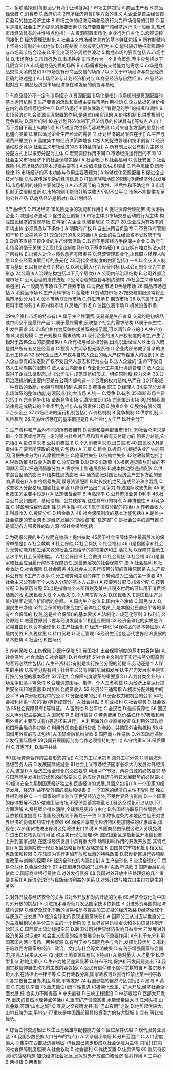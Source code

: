 
二、多项选择题(每题至少有两个正确答案)
1.市场主体包括
A.商品生产者
B.商品经营者
C.消费者
D.政府机构
2市场经济包含()等方面的含义
A.企业是自主经营自负盈亏的独立经济主体
B.市场主体的经济活动和经济行为受市场信号的引导
C.竞争是推动社会生产力提高的重要因素
D.政府要直接干预经济运行
3.一般而言,现代市场经济具有的共性特点包括(
一A.资源配置市场化
企业行为自主化
C.宏观调控间接化
D.经济管理法制化
4.社会主义市场经济具有的基本特征包括
A.所有制结构上坚持公有制的主体地位
B.分配制度上以按劳分配为主
C.能够较好地把宏观调控与市场调节结合起来
D.不会出现经济周期性波动
5.构成市场的要素包括
A.市场主体
B.市场客体
C.市场行为
D.市场秩序
6.市场作为一个复合概念,至少应包括以下几层含义(
A.市场是商品交换的场所
B.市场需求是有支付能力的需求
C.市场是商品交换关系的总和
D.市场是有形商品交易的场所
7.以下关于市场经济与商品经济正确的论述是()
A.市场经济与计划经济相对应
B.商品经济与自然经济、产品经济相对应
C.商品经济是市场经济存在和发展的前提与基础

D.有商品经济不一定有市场经济
8.资源配置市场化是指()
市场机制是资源配置的基本运行机制
B.生产要素的流动和重组主要靠市场作用推动
C.企业依据包括价格在内的市场信号组织生产
D.经济运行主要依靠政府“看得见的手”的指挥和调控
9.市场经济对社会资源合理配置的作用,是通过()来实现的
A.价格机制
B.供求机制
C.竞争机制
D.风险机制
10.在计划经济体制下,经济信息的传递具有()等特点
A.自上而下或自下而上纵向传递
B.传递层次过多而容易失真
C.对来自各方面的信息传递迅速而灵敏
D.难以满足企业生产经营的需要
11.计划经济的局限性在于()
A.生产与消费严重脱节
B.高度集中的经济决策弊端多
C极大的促进管理和技术创新
D.经济活动缺乏竞争
社会主义市场经济的基本特征包括()
A.所有制上以公有制为主体
B分配方式上以按劳分配为主体
C.宏观调控作用不同
D.市场经济运行目的不同
13.社会主义市场经济下的社会保障包括()
A.社会救助
B.社会福利
C.优抚安置
D.社会保险
14.市场经济的基本规律主要有()
A.价值规律
B.供求规律
C.竞争规律
D.风险规律
15.市场经济的基本功能与作用主要表现为(
A.能够优化资源配置
B.促进企业技术创新
C.快速传递复杂的经济信息
D.打破民族和地区的限制,促使经济外向发展
16.市场机制的缺陷主要体现在()
A.市场调节的自发性、滞后性和不确定性
B.市场机制无法限制垄断
C.市场机制不能很好解决收人分配不公平
D.市场不能提供充足的公共产品
17.商品经济是相对()
B.计划经济

B产品经济
D.市场经济
18风险竞争的功能和作用()
A.促进资源合理配置
淘汰落后企业
C.减缓经济波动
D.促进企业创新
19.市场主体即市场交易活动的行为主体,构成国民经济的微观基础,它包括(
A.企业
B.城镇居民
C.农户
20.企业成为有效率的市场主体,必须具备以下条件()
A.明确的产权
B.自主决策自负盈亏
C.不受政府管制和干预
D.公平竞争
21.政企分开的含义包括()
A.企业的独立经营权不受政府干预
B.政府不直接干预企业的生产经营活动
C.政府不用超经济手段保护企业
D.政府与市场经济毫无关联
22.现代企业制度具有以下基本特征()
A.企业拥有独立的法人财产所有权
B.出资人对企业债务承担有限责任
C.经营管理职业化,出现职业经理人阶层
D企业经营决策目标的多元化
23.现代企业制度的内涵包括()
一A.以企业法人制度为基础
B.以有限责任为核心
C.以利润最大化为经营目标
D.以公司制企业为主要形态
24公司法人治理结构包括以下几个层次()
A.公司内部治理结构
B.公司外部治理市场
C.公司治理的法律法规
D.公司治理的监督与制约结构
25社会主义市场体系包括(
A.一般商品市场
B.生产要素市场
C.消费品市场
D金融市场
26.商品市场包括
A.消费品市场
B.生产资料市场
C.金融市
D.劳动力市场
27按交易期限通常将金融市场划分为()
A.资本市场
B货币市场
C.外汇市场
D.期货市场
28.以下属于生产资料市场的有()
A.原材料市场
B.房地产市场
C.仪器仪表市场
D.机械设备市场

29生产资料市场的特点有(
A.属于生产性消费,交易者是生产者
B.交易的是初级品或中间品不是最终产品
C.属于最终需求,反映整个社会的需求结构
D.属于派生性、引发性需求
30.市场价格作为反映供求关系的指示器,可以调节企业的()
A.生产方向
B.消费规模
C.生产规模
D.需求结构
31.现代企业的法人产权制度的确立,产生了相对于古典企业的质变结果()
A.所有权与经营权分离,出现职业经理人
B.出资人既是财产所有者又是经营者
C.投资人共同承担无限责任
D.企业内部形成了复杂的决策分工体系
32.现代企业法人产权与自然人企业的私人产权有着重大的区别(
A.法人企业享有的法定财产权不受自然人意志和行为左右
B.法人企业的“生命”不受自然人生命周期的限制
C.法人企业内部组织专业化分工并进行协调管理
D.法人企业取得了企业法律形态,以《公司法》规范其组织形式、组织原则和
权力义务
33.公司治理机制的主要内容是在公司内部构造一个合理的权力结构,从而在
()之间形成一种有效的激励、约束与制衡机制
A.股东
B.董事会
职工
D.经理人
34.要充分发挥市场体系的整体功能,必须形成()的大市场
A.统一
C.竞争
D.有序
35.垄断市场主要包括()
A.完全竞争市场
垄断竞争市场
C.寡头垄断市场
完全垄断市场
36.根据我国法律规定或确认的企业类型,包括()
A.有限责任公司
B.独资企业
C.股份有限公司
D.合伙企业
37.市场经济的运行机制包括()
A.价格机制
B.竞争机制
C.供求机制
D.风险机制
38.商品经济存在的基本前提是()
A.社会化大生产
B.社会分工

C.生产资料和产品为不同的所有者拥有
D.资源和要素配置市场化
39社会总需求是指一个国家或地区在一定时期内社会对产品和劳务的有支付能力的
购买力总量,它包括()
A.投资需求
B.公共消费需求
C.个人消费需求
D.出口需求
40.国民收入N是提供生产要素所获取的报酬,它包括()
A.工资
C.租金
D.折旧
41.根据失业产生的原因,可把失业分为()
A.摩擦性失业
C.隐蔽性失业
D.结构性失业
42财政政策包括()
A.税收政策
财政收入政策
C.分配政策
D.财政支出政策
43.根据通货膨胀形成的不同原因,可以把通货膨胀分为
A.需求拉上型通货膨胀
B.成本推动型通货膨胀
C.供求混合型通货膨胀
D.结构性通货膨胀
44.通货膨胀对国民经济会产生多方面的影响,表现在()
A.价格信号失真,误导资源配置
B.助长投机之风,造成经济秩序混乱
C.改变收入分配格局,加剧社会矛盾
D.降低产品出口竞争力,导致国际收支失衡
45.货币政策的主要手段是()
A.法定储备金率
B.再贴现率
C.公开市场业务
D利率
46.社会公共品如国防、基础设施、公共秩序等,往往具有()的特点
A.非排他性
B.非竞争性
C.非盈利性或低盈利性
D.竞争性
47.以下属于按资分配的包括()
A.养老金收人
B.利息收入
C.投资分红
D.租金收入
48.社会保障制度的基本功能包括()
A.是维护社会稳定的安全网
B.是经济发展的“助推器”和“稳定器”
C.是社会公平的调节器
D是调动各方积极性的动力源
49社会保险包括

D.为确保公民的生存权而在物质上提供扶助
45居于社会保障体系中最高层次的保障举措是()
A.社会救助
B.社会保险
C.社会优抚
D.社会福利
46.()是指国家和社会对无劳动能力和生活来源的社会成员给予的财物接济和生
活扶助,以保障其最低生活水平的社会保障制度。
A.社会保险
B.社会救济
C.社会优抚
D.社会福
47.()是国家和社会应当履行的基本保障责任,是最低层次的社会保障举
措
A.社会福利
B.社会救助
C.社会保险
D.社会服务
48.社会主义实行按劳分配的直接原因是
A.生产资料公有制
B生产力水平
C.分工和劳动差别的存在
D.劳动成为生活的第一需要
49.社会主义公有制下个人收入分配的基本方式是()
A.按要素分配
B.按资分配
C.按劳分配
D.按资历分配
50.()是指缴纳个人所得税及某些非税支付后的可以用于消费或储蓄的收
A.居民收入
B.个人收入
C.个人可支配收入
D.国民收入
1)是国民生产总值扣除固定资产折旧后的余额。
A.国内生产总值
B.国内生产净值
C.国民收人
D.国民生产净值
52社会保障的对象应包括全体社会成员,凡是本国公民都应平等地享有社会保障的
权利,这是社会保障()的基本要求
A.法制化、规范化原则
B.权利与义务原则
C.普遍性原则
D要与经济发展水平相适应原则
53.经济全球化的实质是
A.贸易自由化
B.资本全球化
C.生产社会化
D.经济一体化
54保税区的基本特征是(
A.境内关外
B.关税优惠
C.转口贸易
D.现汇管理
55经济生活()是当代世界经济发展的基本趋势
A.社会化
B.国际化

B.养老保险
C.工伤保险
D.医疗保险
50.我国社礻土会保障制度的基本内容包括(
A.社会保险
.社会救助
C.社会福利
D.社会优抚
51社会主义制度下实行按劳分配原则的客观必然性包括()
A.生产资料公有制是实行按劳分配的前提
B.劳动还是个人谋生的手段
C.按劳分配有利于社会主义公有制的巩固和发展
D.生产力发展水平是实行按劳分配的根本条件
52深化社会保障制度改革的重要意义()
A.为各类企业的市场竞争创造平等条件
B.合理调整国际、集体、个人三者利益
C.为经济正常运行提供安全阀和减震器
D.增加社会成员收入
53.经济公平通常指
A.初次分配过程中的公平
B.再次分配过程中的公平
C.分配结果的公平
D.分配权力和机会的公平
54社会福利体系一般包括()等组成部分。
A.社会补贴
B.职业福利
C.社会服务
D.社会救助
55社会保障具有()等特征。
A.强制性
B.公平性
C.全民性
D.最低保障性
56.国民收入再分配主要通过
A.国家预算
B.银行信贷
C.劳务费用
D.价格杠杆
57吸收和利用外资的主要形式有()等途径来进行。
A.利用海外企业直接投资
B.利用外国政府和国际金融机构贷款
C.利用外国商业银行贷款
D.参股、并购国外金融机构
58.中国借用外资的形式包括(
A.国际金融机构贷款
B.国际商业性贷款
C.外国政府贷款
D.发行国际债券
59我国开展国际劳务合作必须坚持的方针()
A.守约重义
B.保质薄利
C.互惠互利
D.和平共处

60.国际劳务合作的主要形式包括()
A.海外工程承包
B.海外工程分包
C.聘请海外高级劳务人员
D.发展国际旅游业
61社会主义市场经济国家必须大力发展对外经济关系,这是()
A.经济生活全球化的必然要求
利用两个市场、两种资源的必然要求
参与国际竞争发挥比较优势的必然要求
D.适应世界经济与科技发展趋势的必然要求
62经济安全关系到国家经济独立和民族经济的发展,其涵义包括()
A.一个国家的经济发展、经济利益不受外部的威胁和侵害
B.一个国家的经济自主性不受削弱,独立性得到维护
C.一个国家的经济独立于世界经济之外,不受世界经济影响
D.一个国家的经济发展不过分依赖国际市场,不受他国蓄意扰乱
63.经济全球化可以从以下几方面理解
A.贸易壁垒得以消除,全球贸易更趋自由化
B.各国经济联系日益增强,相互依赖程度提高
C.各国经济规则不断趋于一致
D.各种多边条约和地区性组织对世界经济的协调和约束作用增强
64.保税区享有比经济特区更加特殊的优惠政策,体现在(
A.外国货物进出保税区免除进出口关税
B.外国商品由保税区进入关境免税
C.进出口货物免除许可证
税区实行现汇管理
65.国家级新区是指新区开发建设都上升到国家战略,在区域经济发展中具有重大带
动和影响作用的开发开放区,其特点是()
A.由国务院统一规划发展战略目标和战略定位
B.由国务院审核和批复相关优惠政策和权限
C.在辖区内实行更加开放和优惠的特殊政策
D.鼓励新区进行各项制度改革与创新的探索
66.经济全球化的内涵包括(
A.生产全球化
B.交换全球化
C.贸易全球化
D.金融全球化
67.中国借用外资的形式包括(
A.政府贷款
B.国际金融机构贷款
C.国际商业银行贷款
D.对外发行债券
68.我国对外开放中应处理好的几个重要关系()
A.经济全球化与民族经济利益的关系
B.对外开放与独立自主自力更生的关系

C.对外开放与经济安全的关系
D对外开放和对内开放的关系
69.经济全球化对中国对外开放的挑战(
A.引进技术与降低对发达国家技术依赖性
B.引进外资与国内经济结构调整
C.经济全球化下新的贸易格局与提高加工贸易的经济效益
D经济全球化与民族产业发展
70.经济全球化的表现主要反映在()
A.国际分工从过去以垂直分工为主发展到以水平分工为主的一个新阶段
B.世界贸易迅猛增长和多边贸易体制开始形成
C.国际资本流动规模空前
D.跨国公司对世界经济影响日益增大
71发展对外经济关系,对促进礻社会主义国家的经济发展具有以下重要作用(
A有利于充分利用国家国内两个市场、两种资源
B.有利于参与国际竞争与合作,发挥比较优势
C.有利于吸收西方国家的经济、政治、文化与社会等文明成果
D.有利于增强国家综合国力,提高人民生活水平
72.我国土地资源具有以下特点()
A.绝对量大,人均量少
B.类型复杂,耕地比重小
C.生产力地区差异显著
D.分布不均,保护和开发问题突出
73.我国宗教信仰自由政策的主要内容包括(
A.公民有信仰和不信仰宗教的自
B.各宗教不论大小,在法律上一律平等
C.实行政教分离,国家政权可以推行和禁止某一种宗教
D.各宗教自主自办,相互尊重,平等友好
74.我国濒临的自然海区包括()
A.渤海
B.黄海
C.东海
D.南海
75.重庆抓住()历时性机遇,积极深化改革、扩大开放,经济社会全面发展,综
合实力不断提高
A.中央直辖
B.三峡工程建设
C.中部崛起
D.西部大开发
76.重庆的自然地理特点包括()
A.重庆矿产资源富集,水能储量巨大
B.江河纵横,山岚叠翠,可谓“山水之城”
C.春夏之交夜雨尤甚,有“巴山夜雨”之说
D.地势起伏较大,山地丘陵为主,平地少
77重庆是中国西部最具投资潜力的特大型城市,具有
等比较优势。

A.综合立体交通枢纽
B.工业基础雄厚配套能力强
C.区位条件优越
D.现代服务业发达
78.我国少数民族人口分布的特点()
A.大杂居小聚居
B.分布范围广
C.人口密度偏大
D.集中在西部及边疆地区
79我国已初步形成以社会保险为主体,包括(
)在内的社会保障制度框架
A.社会救助
B.社会福利
C.优抚安置
D.住房保障
80.重庆将按照()的战略构想,加快经济社会发展,发挥对外开放窗口和经济
辐射作用
A.三中心
B.两枢纽
D.两集群